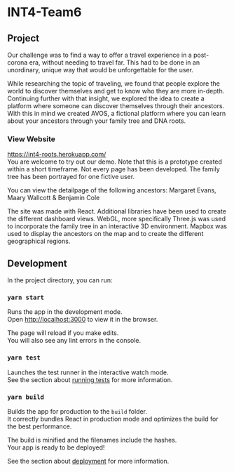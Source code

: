 # INT4-Team6

## Project
Our challenge was to find a way to offer a travel experience in a post-corona era, without needing to travel far.
This had to be done in an unordinary, unique way that would be unforgettable for the user.

While researching the topic of traveling, we found that people explore the world to discover themselves and get to know who they are more in-depth.
Continuing further with that insight, we explored the idea to create a platform where someone can discover themselves through their ancestors.
With this in mind we created AVOS, a fictional platform where you can learn about  your ancestors through your family tree and DNA roots.

### View Website
https://int4-roots.herokuapp.com/ </br>
You are welcome to try out our demo. Note that this is a prototype created within a short timeframe.
Not every page has been developed. The family tree has been portrayed for one fictive user. 

You can view the detailpage of the following ancestors:
Margaret Evans, Maary Wallcott & Benjamin Cole

The site was made with React. Additional libraries have been used to create the different dashboard views. 
WebGL, more specifically Three.js was used to incorporate the family tree in an interactive 3D environment.
Mapbox was used to display the ancestors on the map and to create the different geographical regions. 


## Development

In the project directory, you can run:

### `yarn start`

Runs the app in the development mode.<br />
Open [http://localhost:3000](http://localhost:3000) to view it in the browser.

The page will reload if you make edits.<br />
You will also see any lint errors in the console.

### `yarn test`

Launches the test runner in the interactive watch mode.<br />
See the section about [running tests](https://facebook.github.io/create-react-app/docs/running-tests) for more information.

### `yarn build`

Builds the app for production to the `build` folder.<br />
It correctly bundles React in production mode and optimizes the build for the best performance.

The build is minified and the filenames include the hashes.<br />
Your app is ready to be deployed!

See the section about [deployment](https://facebook.github.io/create-react-app/docs/deployment) for more information.
